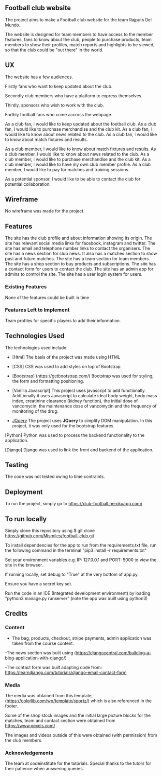 ## Football club website

The project aims to make a Football club website for the team Rajputs Del Mundo. 

The website is designed for team members to have access to the member features, fans to know about the club, people to purchase products, team members to show their profiles, match reports and highlights to be viewed, so that the club could be "out there" in the world.
 
## UX
The website has a few audiences.

Firstly fans who want to keep updated about the club.

Secondly club members who have a platform to express themselves.

Thirdly, sponsors who wish to work with the club.

Forthly football fans who come accross the webpage.

As a club fan, I would like to keep updated about the football club.
As a club fan, I would like to purchase merchandise and the club kit.
As a club fan, I would like to know about news related to the club.
As a club fan, I would like to know about match fixtures and results.

As a club member, I would like to know about match fixtures and results.
As a club member, I would like to know about news related to the club.
As a club member, I would like to purchase merchandise and the club kit.
As a club member, I would like to have my own club member profile. 
As a club member, I would like to pay for matches and training sessions.

As a potential sponsor, I would like to be able to contact the club for potential collaboration.


## Wireframe

No wireframe was made for the project.

## Features

The site has the club profile and about information showing its origin. 
The site has relevant social media links for facebook, instagram and twitter.
The site has email and telephone number links to contact the organisers.
The site has a news section for club news.
It also has a matches section to show past and future matches.
The site has a team section for team members.
The site has a shop section to buy products and subscriptions.
The site has a contact form for users to contact the club.
The site has an admin app for admins to control the site.
The site has a user login system for users.

### Existing Features
None of the features could be built in time

### Features Left to Implement
Team profiles for specific players to add their information.


## Technologies Used

The technologies used include:

- [Html]
The basis of the project was made using HTML

- [CSS]
CSS was used to add styles on top of Bootstrap

- [Bootstrap] (https://getbootstrap.com/)
Bootstrap was used for styling, the form and formatting positioning.

- [Vanilla Javascript] 
This project uses javascript to add functionally. Additionally it uses Javascript to calculate 
ideal body weight, body mass index, creatinine clearance (kidney function), the initial dose of vancomycin, 
the maintenance dose of vancomycin and the frequency of monitoring of the drug.

- [JQuery](https://jquery.com)
The project uses **JQuery** to simplify DOM manipulation. In this project, it was only used for the bootstrap features.

[Python] Python was used to process the backend functionality to the application.

[Django] Django was used to link the front and backend of the application.

## Testing

The code was not tested owing to time contraints.

## Deployment

To run the project, simply go to https://club-football.herokuapp.com/

## To run locally

Simply clone this repository using $ git clone https://github.com/Mismiles/football-club.git

To install dependencies for the app to run from the requirements.txt file, run the following command in the terminal "pip3 install -r requirements.txt"

Set your environment variables e.g. IP: 127.0.0.1 and PORT: 5000 to view the site in the browser.

If running locally, set debug to "True" at the very bottom of app.py.

Ensure you have a secret key set.

Run the code in an IDE (Integrated development environment) by loading "python3 manage.py runserver" (note the app was built using python3)

## Credits

### Content
- The bag, products, checkout, stripe payments, admin application was taken from the course content.

-The news section was built using (https://djangocentral.com/building-a-blog-application-with-django/)

-The contact form was built adapting code from: https://learndjango.com/tutorials/django-email-contact-form

### Media
The media was obtained from this template, (https://colorlib.com/wp/template/sportz/) which is also referenced in the footer. 

Some of the shop stock images and the initial large picture blocks for the matches, team and contact section were obtained from https://www.pexels.com/ .

The images and videos outside of this were obtained (with permission) from the club members. 

### Acknowledgements
The team at codeinstitute for the tutorials.
Special thanks to the tutors for their patience when answering queries. 
